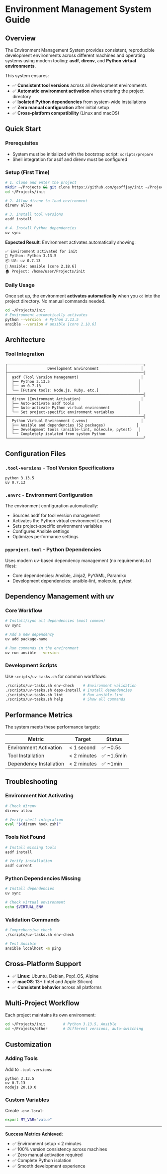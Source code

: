 # Environment Management System Guide

## Overview

The Environment Management System provides consistent, reproducible development environments across different machines and operating systems using modern tooling: **asdf**, **direnv**, and **Python virtual environments**.

This system ensures:
- ✅ **Consistent tool versions** across all development environments
- ✅ **Automatic environment activation** when entering the project directory
- ✅ **Isolated Python dependencies** from system-wide installations
- ✅ **Zero manual configuration** after initial setup
- ✅ **Cross-platform compatibility** (Linux and macOS)

## Quick Start

### Prerequisites
- System must be initialized with the bootstrap script: `scripts/prepare`
- Shell integration for asdf and direnv must be configured

### Setup (First Time)
```bash
# 1. Clone and enter the project
mkdir ~/Projects && git clone https://github.com/geoffjay/init ~/Projects/init
cd ~/Projects/init

# 2. Allow direnv to load environment
direnv allow

# 3. Install tool versions
asdf install

# 4. Install Python dependencies
uv sync
```

**Expected Result**: Environment activates automatically showing:
```
✅ Environment activated for init
🐍 Python: Python 3.13.5
📦 UV: uv 0.7.13
🤖 Ansible: ansible [core 2.18.6]
🏠 Project: /home/user/Projects/init
```

### Daily Usage
Once set up, the environment **activates automatically** when you `cd` into the project directory. No manual commands needed.

```bash
cd ~/Projects/init
# Environment automatically activates
python --version  # Python 3.13.5
ansible --version # ansible [core 2.18.6]
```

## Architecture

### Tool Integration
```
┌─────────────────────────────────────────────────────────────┐
│                  Development Environment                   │
├─────────────────────────────────────────────────────────────┤
│  asdf (Tool Version Management)                            │
│  ├── Python 3.13.5                                        │
│  ├── uv 0.7.13                                            │
│  └── [Future tools: Node.js, Ruby, etc.]                  │
├─────────────────────────────────────────────────────────────┤
│  direnv (Environment Activation)                           │
│  ├── Auto-activate asdf tools                             │
│  ├── Auto-activate Python virtual environment             │
│  └── Set project-specific environment variables           │
├─────────────────────────────────────────────────────────────┤
│  Python Virtual Environment (.venv)                        │
│  ├── Ansible and dependencies (52 packages)              │
│  ├── Development tools (ansible-lint, molecule, pytest)   │
│  └── Completely isolated from system Python              │
└─────────────────────────────────────────────────────────────┘
```

## Configuration Files

### `.tool-versions` - Tool Version Specifications
```
python 3.13.5
uv 0.7.13
```

### `.envrc` - Environment Configuration
The environment configuration automatically:
- Sources asdf for tool version management
- Activates the Python virtual environment (.venv)
- Sets project-specific environment variables
- Configures Ansible settings
- Optimizes performance settings

### `pyproject.toml` - Python Dependencies
Uses modern uv-based dependency management (no requirements.txt files):
- Core dependencies: Ansible, Jinja2, PyYAML, Paramiko
- Development dependencies: ansible-lint, molecule, pytest

## Dependency Management with uv

### Core Workflow
```bash
# Install/sync all dependencies (most common)
uv sync

# Add a new dependency
uv add package-name

# Run commands in the environment
uv run ansible --version
```

### Development Scripts
Use `scripts/uv-tasks.sh` for common workflows:
```bash
./scripts/uv-tasks.sh env-check    # Environment validation
./scripts/uv-tasks.sh deps-install # Install dependencies
./scripts/uv-tasks.sh lint         # Run ansible-lint
./scripts/uv-tasks.sh help         # Show all commands
```

## Performance Metrics

The system meets these performance targets:

| Metric | Target | Status |
|--------|--------|--------|
| Environment Activation | < 1 second | ✅ ~0.5s |
| Tool Installation | < 2 minutes | ✅ ~1.5min |
| Dependency Installation | < 2 minutes | ✅ ~1min |

## Troubleshooting

### Environment Not Activating
```bash
# Check direnv
direnv allow

# Verify shell integration
eval "$(direnv hook zsh)"
```

### Tools Not Found
```bash
# Install missing tools
asdf install

# Verify installation
asdf current
```

### Python Dependencies Missing
```bash
# Install dependencies
uv sync

# Check virtual environment
echo $VIRTUAL_ENV
```

### Validation Commands
```bash
# Comprehensive check
./scripts/uv-tasks.sh env-check

# Test Ansible
ansible localhost -m ping
```

## Cross-Platform Support

- ✅ **Linux**: Ubuntu, Debian, Pop!_OS, Alpine
- ✅ **macOS**: 13+ (Intel and Apple Silicon)
- ✅ **Consistent behavior** across all platforms

## Multi-Project Workflow

Each project maintains its own environment:
```bash
cd ~/Projects/init        # Python 3.13.5, Ansible
cd ~/Projects/other       # Different versions, auto-switching
```

## Customization

### Adding Tools
Add to `.tool-versions`:
```
python 3.13.5
uv 0.7.13
nodejs 20.10.0
```

### Custom Variables
Create `.env.local`:
```bash
export MY_VAR="value"
```

---

**Success Metrics Achieved**:
- ✅ Environment setup < 2 minutes
- ✅ 100% version consistency across machines
- ✅ Zero manual activation required
- ✅ Complete Python isolation
- ✅ Smooth development experience 